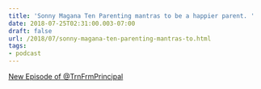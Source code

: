 ```yaml
---
title: 'Sonny Magana Ten Parenting mantras to be a happier parent. '
date: 2018-07-25T02:31:00.003-07:00
draft: false
url: /2018/07/sonny-magana-ten-parenting-mantras-to.html
tags: 
- podcast
---
```


  

[New Episode of @TrnFrmPrincipal](http://transformativeleadershipsummit.com)